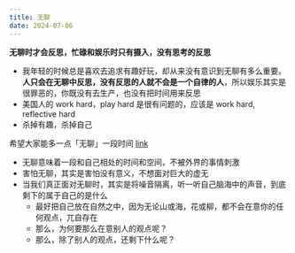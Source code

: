 ```yaml
---
title: 无聊
date: 2024-07-06
---
```


**无聊时才会反思，忙碌和娱乐时只有摄入，没有思考的反思**

- 我年轻的时候总是喜欢去追求有趣好玩，却从来没有意识到无聊有多么重要。**人只会在无聊中反思，没有反思的人就不会是一个自律的人**，所以娱乐其实是很罪恶的，你既没有去生产，也没有把时间用来反思
- 美国人的 work hard，play hard 是很有问题的，应该是 work hard, reflective hard
- 杀掉有趣，杀掉自己

希望大家能多一点「无聊」一段时间 [link](https://xiaobot.net/post/ee6c4e0f-7585-48bf-99f6-c5211eb4cbda)

- 无聊意味着一段和自己相处的时间和空间，不被外界的事情刺激
- 害怕无聊，其实是害怕没有意义，不想面对巨大的虚无
- 当我们真正面对无聊时，其实是将噪音隔离，听一听自己脑海中的声音，到底剩下的属于自己的是什么
    - 最好把自己放在自然之中，因为无论山或海，花或柳，都不会在意你的任何观点，兀自存在
    - 那么，为何要那么在意别人的观点呢？
    - 那么，除了别人的观点，还剩下什么呢？
